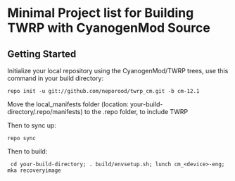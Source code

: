 Minimal Project list for Building TWRP with CyanogenMod Source
===========

Getting Started
---------------

Initialize your local repository using the CyanogenMod/TWRP trees, use this command in your build directory:

    repo init -u git://github.com/neporood/twrp_cm.git -b cm-12.1

Move the local_manifests folder (location: your-build-directory/.repo/manifests) to the .repo folder, to include TWRP

Then to sync up:

    repo sync

Then to build:

     cd your-build-directory; . build/envsetup.sh; lunch cm_<device>-eng; mka recoveryimage    
